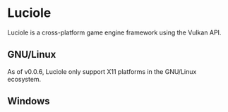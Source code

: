 # Luciole
Luciole is a cross-platform game engine framework using the Vulkan API.

## GNU/Linux
As of v0.0.6, Luciole only support X11 platforms in the GNU/Linux ecosystem.

## Windows
